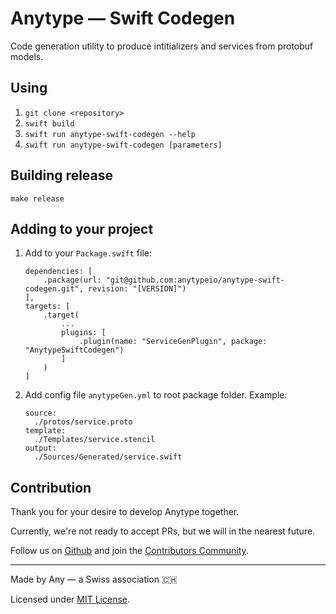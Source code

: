 # Anytype — Swift Codegen

Code generation utility to produce intitializers and services from protobuf models.

## Using

1. `git clone <repository>`
2. `swift build`
3. `swift run anytype-swift-codegen --help`
4. `swift run anytype-swift-codegen [parameters]`

## Building release

`make release`

## Adding to your project

1. Add to your `Package.swift` file:
    ```
    dependencies: [
        .package(url: "git@github.com:anytypeio/anytype-swift-codegen.git", revision: "[VERSION]")
    ],
    targets: [
        .target(
            ...
            plugins: [
                .plugin(name: "ServiceGenPlugin", package: "AnytypeSwiftCodegen")
            ]
        )
    ]
    ```

2. Add config file `anytypeGen.yml` to root package folder. Example:
    ```
    source:
      ./protos/service.proto
    template:
      ./Templates/service.stencil
    output:
      ./Sources/Generated/service.swift
    ```
## Contribution
Thank you for your desire to develop Anytype together. 

Currently, we're not ready to accept PRs, but we will in the nearest future.

Follow us on [Github](https://github.com/anyproto) and join the [Contributors Community](https://github.com/orgs/anyproto/discussions).

---
Made by Any — a Swiss association 🇨🇭

Licensed under [MIT License](./LICENSE.md).